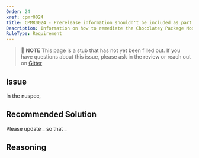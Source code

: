```yaml
---
Order: 24
xref: cpmr0024
Title: CPMR0024 - Prerelease information shouldn't be included as part of Package Id (nuspec)
Description: Information on how to remediate the Chocolatey Package Moderation Rule 0024
RuleType: Requirement
---
```


<?! Include "../../../../../shared/package-validator-rule-requirement.txt" /?>

> :memo: **NOTE** This page is a stub that has not yet been filled out. If you have questions about this issue, please ask in the review or reach out on [Gitter](https://gitter.im/chocolatey/chocolatey.org)

## Issue

In the nuspec,

## Recommended Solution

Please update _ so that _

## Reasoning
